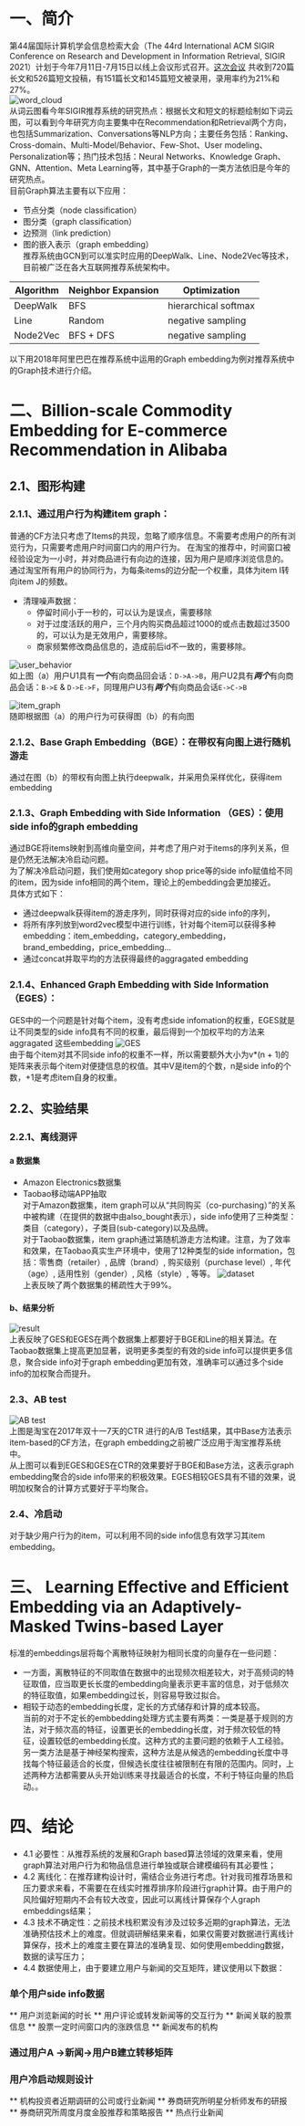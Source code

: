 # 一、简介
第44届国际计算机学会信息检索大会（The 44rd International ACM SIGIR Conference on Research and Development in Information Retrieval, SIGIR 2021）计划于今年7月11日-7月15日以线上会议形式召开。[这次会议](https://sigir.org/sigir2021/accepted-papers/)  共收到720篇长文和526篇短文投稿，有151篇长文和145篇短文被录用，录用率约为21%和27%。  
![word_cloud](img.png)   
从词云图看今年SIGIR推荐系统的研究热点：根据长文和短文的标题绘制如下词云图，可以看到今年研究方向主要集中在Recommendation和Retrieval两个方向，也包括Summarization、Conversations等NLP方向；主要任务包括：Ranking、Cross-domain、Multi-Model/Behavior、Few-Shot、User modeling、Personalization等；热门技术包括：Neural Networks、Knowledge Graph、GNN、Attention、Meta Learning等，其中基于Graph的一类方法依旧是今年的研究热点。  
目前Graph算法主要有以下应用：
* 节点分类（node classification）  
* 图分类（graph classification）  
* 边预测（link prediction）  
* 图的嵌入表示（graph embedding）  
推荐系统由GCN到可以准实时应用的DeepWalk、Line、Node2Vec等技术，目前被广泛在各大互联网推荐系统架构中。  

    
|Algorithm	|Neighbor Expansion	|Optimization	
|------|----|----|
|DeepWalk 	|BFS					|hierarchical softmax 
|Line 		|Random				|negative sampling
|Node2Vec 	|BFS + DFS			|negative sampling    
    
以下用2018年阿里巴巴在推荐系统中运用的Graph embedding为例对推荐系统中的Graph技术进行介绍。  


# 二、Billion-scale Commodity Embedding for E-commerce Recommendation in Alibaba


## 2.1、图形构建

### 2.1.1、通过用户行为构建item graph：

普通的CF方法只考虑了Items的共现，忽略了顺序信息。不需要考虑用户的所有浏览行为，只需要考虑用户时间窗口内的用户行为。
在淘宝的推荐中，时间窗口被经验设定为一小时，并对商品进行有向边的连接，因为用户是顺序浏览信息的。
通过淘宝所有用户的协同行为，为每条items的边分配一个权重，具体为item I转向item J的频数。
* 清理噪声数据：
	* 停留时间小于一秒的，可以认为是误点，需要移除
	* 对于过度活跃的用户，三个月内购买商品超过1000的或点击数超过3500的，可以认为是无效用户，需要移除。
	* 商家频繁修改商品信息的，造成前后id不一致的，需要移除。
	

![user_behavior](user_behavior.png)  
如上图（a）用户U1具有***一个***有向商品回会话：`D->A->B`，用户U2具有***两个***有向商品会话：`B->E` & `D->E->F`，同理用户U3有***两个***有向商品会话``E->C->B``   

![item_graph](item_graph.png)    
随即根据图（a）的用户行为可获得图（b）的有向图
	
### 2.1.2、Base Graph Embedding（BGE）：在带权有向图上进行随机游走
通过在图（b）的带权有向图上执行deepwalk，并采用负采样优化，获得item embedding

### 2.1.3、Graph Embedding with Side Information （GES）：使用side info的graph embedding
通过BGE将items映射到高维向量空间，并考虑了用户对于items的序列关系，但是仍然无法解决冷启动问题。  
为了解决冷启动问题，我们使用如category shop price等的side info赋值给不同的item，因为side info相同的两个item，理论上的embedding会更加接近。  
具体方式如下：
* 通过deepwalk获得item的游走序列，同时获得对应的side info的序列，
* 将所有序列放到word2vec模型中进行训练，针对每个item可以获得多种embedding：item_embedding，category_embedding，brand_embedding，price_embedding...
* 通过concat并取平均的方法获得最终的aggragated embedding


### 2.1.4、Enhanced Graph Embedding with Side Information （EGES）：
GES中的一个问题是针对每个item，没有考虑side infomation的权重，EGES就是让不同类型的side info具有不同的权重，最后得到一个加权平均的方法来aggragated 这些embedding
![GES](EGES.png)  
由于每个item对其不同side info的权重不一样，所以需要额外大小为v*(n + 1)的矩阵来表示每个item对便捷信息的权值。其中V是item的个数，n是side info的个数，+1是考虑item自身的权重。  
## 2.2、实验结果
### 2.2.1、离线测评
#### a 数据集
* Amazon Electronics数据集
* Taobao移动端APP抽取  
	对于Amazon数据集，item graph可以从“共同购买（co-purchasing）”的关系中被构建（在提供的数据中由also_bought表示），side info使用了三种类型：类目（category），子类目(sub-category)以及品牌。  
  	对于Taobao数据集，item graph通过第随机游走方法构建。注意，为了效率和效果，在Taobao真实生产环境中，使用了12种类型的side information，包括：零售商（retailer）, 品牌（brand）, 购买级别（purchase level）, 年代（age）, 适用性别（gender）, 风格（style）, 等等。
![dataset](dataset.png)    
  上表反映了两个数据集的稀疏性大于99%。  
  
#### b、结果分析  
![result](result.png)  
上表反映了GES和EGES在两个数据集上都要好于BGE和Line的相关算法。在Taobao数据集上提高更加显著，说明更多类型的有效的side info可以提供更多信息，聚合side info对于graph embedding更加有效，准确率可以通过多个side info的加权聚合而提升。
### 2.3、AB test
![AB test](ABtest.png)  
上图是淘宝在2017年双十一7天的CTR 进行的A/B Test结果，其中Base方法表示item-based的CF方法，在graph embedding之前被广泛应用于淘宝推荐系统中。  
从上图可以看到EGES和GES在CTR的效果要好于BGE和Base方法，这表示graph embedding聚合的side info带来的积极效果。EGES相较GES具有不错的效果，说明加权聚合的计算方式要好于平均聚合。  
### 2.4、冷启动
对于缺少用户行为的item，可以利用不同的side info信息有效学习其item embedding。

# 三、 Learning Effective and Efficient Embedding via an Adaptively-Masked Twins-based Layer
标准的embeddings层将每个离散特征映射为相同长度的向量存在一些问题：
* 一方面，离散特征的不同取值在数据中的出现频次相差较大，对于高频词的特征取值，应当取更长长度的embedding向量表示更丰富的信息，对于低频次的特征取值，如果embedding过长，则容易导致过拟合。
* 相较于动态的embedding长度，定长的方式储存和计算的成本较高。  
当前的对于不定长的embbedding处理方式主要有两类：一类是基于规则的方法，对于频次高的特征，设置更长的embedding长度，对于频次较低的特征，设置较低的embedding长度。这种方式的主要问题的依赖于人工经验。另一类方法是基于神经架构搜索，这种方法是从候选的embedding长度中寻找每个特征最适合的长度，但候选长度往往被限制在有限的范围内。同时，上述两种方法都需要从头开始训练来寻找最适合的长度，不利于特征向量的热启动。。

# 四、结论
* 4.1 必要性：从推荐系统的发展和Graph based算法领域的效果来看，使用graph算法对用户行为和物品信息进行单独或联合建模编码有其必要性；
* 4.2 离线化：在推荐建构设计时，需结合业务进行考虑。针对我司推荐场景和压力要求来看，不需要在在线实时推荐排序阶段进行graph计算。由于用户的风险偏好短期内不会有较大改变，因此可以离线计算保存个人graph embeddings结果；
* 4.3 技术不确定性：之前技术栈积累没有涉及过较多近期的graph算法，无法准确预估技术上的难度。但就调研解结果来看，如果仅需要对数据进行离线计算保存，技术上的难度主要在算法的准确复现、如何使用embedding数据，数据的读写压力；
* 4.4 数据使用上，由于要建立用户与新闻的交互矩阵，建议使用以下数据：
### 单个用户side info数据
** 用户浏览新闻的时长
** 用户评论或转发新闻等的交互行为
** 新闻关联的股票信息
** 股票一定时间窗口内的涨跌信息
** 新闻发布的机构
### 通过用户A ->新闻->用户B建立转移矩阵
### 用户冷启动规则设计
** 机构投资者近期调研的公司或行业新闻
** 券商研究所明星分析师发布的研报
** 券商研究所周度月度金股推荐和策略报告
** 热点行业新闻










 
